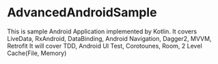 # AdvancedAndroidSample

This is sample Android Application implemented by Kotlin.
It covers
 LiveData, RxAndroid, DataBinding, Android Navigation, Dagger2, MVVM, Retrofit
It will cover
  TDD, Android UI Test, Corotounes, Room, 2 Level Cache(File, Memory)

